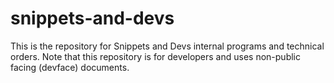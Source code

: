 # snippets-and-devs
This is the repository for Snippets and Devs internal programs and technical orders. Note that this repository is for developers and uses non-public facing (devface) documents. 
